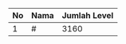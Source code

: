 | No | Nama            | Jumlah Level |
|----|-----------------|--------------|
| 1  | #    |    3160        |
